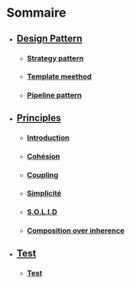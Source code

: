 # Sommaire

- ## [Design Pattern](/design_pattern/part_1/part_1.md)
    - ### [Strategy pattern](/design_pattern/part_1/part_1.md)
    - ### [Template meethod](/design_pattern/part_2/part_2.md)
    - ### [Pipeline pattern](/design_pattern/part_3/part_3.md)
- ## [Principles](/principles/part_1/part_1.md)
    - ### [Introduction](/principles/part_1/part_1.md)
    - ### [Cohésion](/principles/part_2/part_2.md)
    - ### [Coupling](/principles/part_3/part_3.md)
    - ### [Simplicité](/principles/part_4/part_4.md)
    - ### [S.O.L.I.D](/principles/part_5/part_5.md)
    - ### [Composition over inherence](/principles/part_6/part_6.md)
- ## [Test](/test/test.md)
    - ### [Test](/test/test.md)